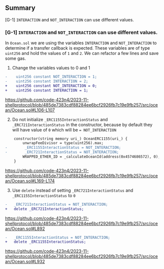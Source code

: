 ## Summary
[G-1] `INTERACTION` and `NOT_INTERACTION` can use different values.

### [G-1] `INTERACTION` and `NOT_INTERACTION` can use different values.
In `Ocean.sol` we are using the variables `INTERACTION` and `NOT_INTERACTION` to determine if a transfer callback is expected. These variables are of type `uint256` and hold the values of `1` and `2`. We can refactor a few lines and save some gas.

1. Change the variables values to 0 and 1

```diff
-    uint256 constant NOT_INTERACTION = 1;
-    uint256 constant INTERACTION = 2;
+    uint256 constant NOT_INTERACTION = 0;
+    uint256 constant INTERACTION = 1;
```

https://github.com/code-423n4/2023-11-shellprotocol/blob/485de7383cdf88284ee6bcf2926fb7c19e9fb257/src/ocean/Ocean.sol#L106-L107

2. Do not initialize `_ERC1155InteractionStatus` and `_ERC721InteractionStatus` in the constructor, because by default they will have value of `0` which will be `= NOT_INTERACTION`

```diff
    constructor(string memory uri_) OceanERC1155(uri_) {
        unwrapFeeDivisor = type(uint256).max;
-        _ERC1155InteractionStatus = NOT_INTERACTION;
-        _ERC721InteractionStatus = NOT_INTERACTION;
        WRAPPED_ETHER_ID = _calculateOceanId(address(0x4574686572), 0); // hexadecimal(ascii("Ether"))
    }
```

https://github.com/code-423n4/2023-11-shellprotocol/blob/485de7383cdf88284ee6bcf2926fb7c19e9fb257/src/ocean/Ocean.sol#L169-L174

3. Use `delete` instead of setting `_ERC721InteractionStatus` and `_ERC1155InteractionStatus` to `0`

```diff
-   _ERC721InteractionStatus = NOT_INTERACTION;
+   delete _ERC721InteractionStatus;
```

https://github.com/code-423n4/2023-11-shellprotocol/blob/485de7383cdf88284ee6bcf2926fb7c19e9fb257/src/ocean/Ocean.sol#L892

```diff
-   _ERC1155InteractionStatus = NOT_INTERACTION;
+   delete _ERC1155InteractionStatus;
```

https://github.com/code-423n4/2023-11-shellprotocol/blob/485de7383cdf88284ee6bcf2926fb7c19e9fb257/src/ocean/Ocean.sol#L932